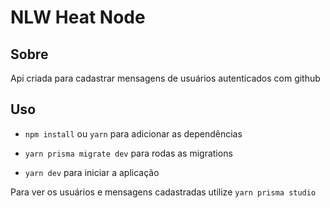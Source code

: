 # NLW Heat Node

## Sobre

  Api criada para cadastrar mensagens de usuários autenticados com github

## Uso

* `npm install` ou `yarn` para adicionar as dependências

* `yarn prisma migrate dev` para rodas as migrations

* `yarn dev` para iniciar a aplicação

Para ver os usuários e mensagens cadastradas utilize `yarn prisma studio`